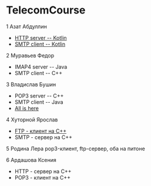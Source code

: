 # TelecomCourse
1 Азат Абдуллин
* [HTTP server -- Kotlin](https://github.com/AbdullinAM/http_server_kotlin)
* [SMTP client -- Kotlin](https://github.com/AbdullinAM/smtp_server_kotlin.git)

2 Муравьев Федор
* IMAP4 server -- Java
* SMTP client -- C++

3 Владислав Бушин
* POP3 server -- C++
* SMTP client -- Java
* [All is here](https://github.com/wladez/Seti.git)

4 Хуторной Ярослав  
* [FTP - клиент на C++](https://github.com/KhutornoyYaroslav/TelecomCourse/blob/master/main.cpp)
* SMTP - сервер на C++

5 Родина Лера pop3-клиент, ftp-сервер, оба на питоне

6 Ардашова Ксения  
* HTTP - сервер на C++ 
* POP3 - клиент на C++
